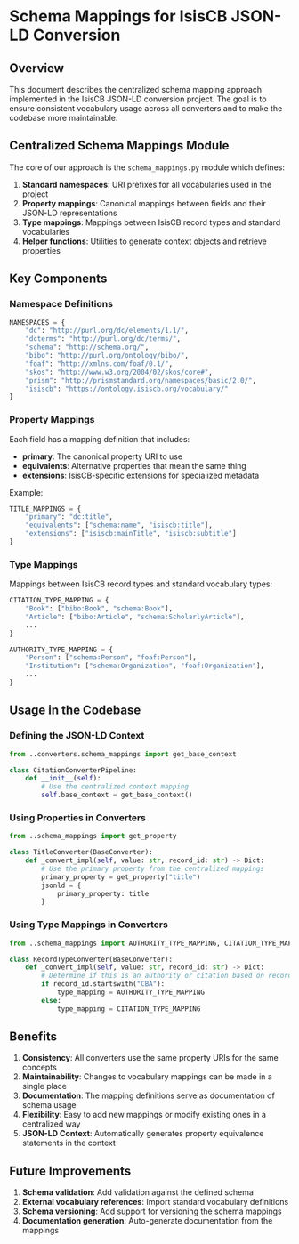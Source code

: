 # Schema Mappings for IsisCB JSON-LD Conversion

## Overview

This document describes the centralized schema mapping approach implemented in the IsisCB JSON-LD conversion project. The goal is to ensure consistent vocabulary usage across all converters and to make the codebase more maintainable.

## Centralized Schema Mappings Module

The core of our approach is the `schema_mappings.py` module which defines:

1. **Standard namespaces**: URI prefixes for all vocabularies used in the project
2. **Property mappings**: Canonical mappings between fields and their JSON-LD representations
3. **Type mappings**: Mappings between IsisCB record types and standard vocabularies
4. **Helper functions**: Utilities to generate context objects and retrieve properties

## Key Components

### Namespace Definitions

```python
NAMESPACES = {
    "dc": "http://purl.org/dc/elements/1.1/",
    "dcterms": "http://purl.org/dc/terms/",
    "schema": "http://schema.org/",
    "bibo": "http://purl.org/ontology/bibo/",
    "foaf": "http://xmlns.com/foaf/0.1/",
    "skos": "http://www.w3.org/2004/02/skos/core#",
    "prism": "http://prismstandard.org/namespaces/basic/2.0/",
    "isiscb": "https://ontology.isiscb.org/vocabulary/"
}
```

### Property Mappings

Each field has a mapping definition that includes:

- **primary**: The canonical property URI to use
- **equivalents**: Alternative properties that mean the same thing
- **extensions**: IsisCB-specific extensions for specialized metadata

Example:
```python
TITLE_MAPPINGS = {
    "primary": "dc:title",
    "equivalents": ["schema:name", "isiscb:title"],
    "extensions": ["isiscb:mainTitle", "isiscb:subtitle"]
}
```

### Type Mappings

Mappings between IsisCB record types and standard vocabulary types:

```python
CITATION_TYPE_MAPPING = {
    "Book": ["bibo:Book", "schema:Book"],
    "Article": ["bibo:Article", "schema:ScholarlyArticle"],
    ...
}

AUTHORITY_TYPE_MAPPING = {
    "Person": ["schema:Person", "foaf:Person"],
    "Institution": ["schema:Organization", "foaf:Organization"],
    ...
}
```

## Usage in the Codebase

### Defining the JSON-LD Context

```python
from ..converters.schema_mappings import get_base_context

class CitationConverterPipeline:
    def __init__(self):
        # Use the centralized context mapping
        self.base_context = get_base_context()
```

### Using Properties in Converters

```python
from ..schema_mappings import get_property

class TitleConverter(BaseConverter):
    def _convert_impl(self, value: str, record_id: str) -> Dict:
        # Use the primary property from the centralized mappings
        primary_property = get_property("title")
        jsonld = {
            primary_property: title
        }
```

### Using Type Mappings in Converters

```python
from ..schema_mappings import AUTHORITY_TYPE_MAPPING, CITATION_TYPE_MAPPING

class RecordTypeConverter(BaseConverter):
    def _convert_impl(self, value: str, record_id: str) -> Dict:
        # Determine if this is an authority or citation based on record ID pattern
        if record_id.startswith("CBA"):
            type_mapping = AUTHORITY_TYPE_MAPPING
        else:
            type_mapping = CITATION_TYPE_MAPPING
```

## Benefits

1. **Consistency**: All converters use the same property URIs for the same concepts
2. **Maintainability**: Changes to vocabulary mappings can be made in a single place
3. **Documentation**: The mapping definitions serve as documentation of schema usage
4. **Flexibility**: Easy to add new mappings or modify existing ones in a centralized way
5. **JSON-LD Context**: Automatically generates property equivalence statements in the context

## Future Improvements

1. **Schema validation**: Add validation against the defined schema
2. **External vocabulary references**: Import standard vocabulary definitions
3. **Schema versioning**: Add support for versioning the schema mappings
4. **Documentation generation**: Auto-generate documentation from the mappings
